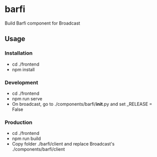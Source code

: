 # barfi
 Build Barfi component for Broadcast

## Usage
### Installation
- cd ./frontend
- npm install
### Development
- cd ./frontend
- npm run serve
- On broadcast, go to ./components/barfi/__init__.py and set _RELEASE = False
### Production
- cd ./frontend
- npm run build
- Copy folder ./barfi/client and replace Broadcast's ./components/barfi/client